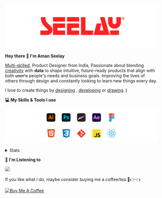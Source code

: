[![banner](./images/seelay.svg)](https://www.seelay.in)

**Hey there 👋 I'm Aman Seelay**

[Multi-skilled](https://www.seelay.in/#skills), Product Designer from India, Passionate about blending [creativity](https://illustrations.seelay.in) with <b>data</b> to shape intuitive, future-ready products that align with both <s>user's</s> people's needs and business goals. Improving the lives of others through design and constantly looking to learn new things every day.

I love to create things by [designing](https://www.seelay.in/#work) , [developing](https://www.seelay.in/#projects) or [drawing](https://art.seelay.in) :)

**💻 My Skills & Tools I use**

[![banner](./images/skills&tools.svg)](https://www.seelay.in/about)

<details>
  <summary>Stats</summary>

---

<!--START_SECTION:waka-->
![Profile Views](http://img.shields.io/badge/Profile%20Views-2-blue)

**🐱 My GitHub Data** 

> 📦 822.9 kB Used in GitHub's Storage 
 > 
> 🏆 777 Contributions in the Year 2024
 > 
> 💼 Opted to Hire
 > 
> 📜 1 Public Repository 
 > 
> 🔑 45 Private Repository 
 > 
**I'm a Night 🦉** 

```text
🌞 Morning                342 commits         ███░░░░░░░░░░░░░░░░░░░░░░   13.15 % 
🌆 Daytime                436 commits         ████░░░░░░░░░░░░░░░░░░░░░   16.77 % 
🌃 Evening                841 commits         ████████░░░░░░░░░░░░░░░░░   32.35 % 
🌙 Night                  981 commits         █████████░░░░░░░░░░░░░░░░   37.73 % 
```
📅 **I'm Most Productive on Sunday** 

```text
Monday                   342 commits         ███░░░░░░░░░░░░░░░░░░░░░░   13.15 % 
Tuesday                  418 commits         ████░░░░░░░░░░░░░░░░░░░░░   16.08 % 
Wednesday                298 commits         ███░░░░░░░░░░░░░░░░░░░░░░   11.46 % 
Thursday                 440 commits         ████░░░░░░░░░░░░░░░░░░░░░   16.92 % 
Friday                   315 commits         ███░░░░░░░░░░░░░░░░░░░░░░   12.12 % 
Saturday                 328 commits         ███░░░░░░░░░░░░░░░░░░░░░░   12.62 % 
Sunday                   459 commits         ████░░░░░░░░░░░░░░░░░░░░░   17.65 % 
```


📊 **This Week I Spent My Time On** 

```text
🕑︎ Time Zone: Asia/Kolkata

💬 Programming Languages: 
Other                    8 hrs 44 mins       ██████████████░░░░░░░░░░░   55.82 % 
JavaScript               5 hrs 5 mins        ████████░░░░░░░░░░░░░░░░░   32.49 % 
JSON                     57 mins             ██░░░░░░░░░░░░░░░░░░░░░░░   06.14 % 
CSS                      40 mins             █░░░░░░░░░░░░░░░░░░░░░░░░   04.31 % 
SCSS                     8 mins              ░░░░░░░░░░░░░░░░░░░░░░░░░   00.91 % 

🔥 Editors: 
Chrome                   8 hrs 55 mins       ██████████████░░░░░░░░░░░   57.01 % 
VS Code                  6 hrs 30 mins       ██████████░░░░░░░░░░░░░░░   41.59 % 
Edge                     13 mins             ░░░░░░░░░░░░░░░░░░░░░░░░░   01.41 % 

💻 Operating System: 
Windows                  15 hrs 40 mins      █████████████████████████   100.00 % 
```

**I Mostly Code in JavaScript** 

```text
JavaScript               28 repos            ███████████████░░░░░░░░░░   59.57 % 
TypeScript               12 repos            ██████░░░░░░░░░░░░░░░░░░░   25.53 % 
HTML                     4 repos             ██░░░░░░░░░░░░░░░░░░░░░░░   08.51 % 
Java                     3 repos             ██░░░░░░░░░░░░░░░░░░░░░░░   06.38 % 
```




 Last Updated on 02/12/2024 06:50:41 UTC
<!--END_SECTION:waka-->

---

 </details>

**🎵 I'm Listening to**

<object data="https://now-play.vercel.app/api/generate?uid=7a17a86e-d6b7-43b5-8d9c-1d6dae42a779" >

  <img src="https://now-play.vercel.app/api/generate?uid=7a17a86e-d6b7-43b5-8d9c-1d6dae42a779" />

</object>

If you like what I do, maybe consider buying me a coffee/tea 🥺👉👈

<a href="https://www.buymeacoffee.com/seelay" target="_blank"><img src="https://cdn.buymeacoffee.com/buttons/v2/default-red.png" alt="Buy Me A Coffee" width="150" ></a>
